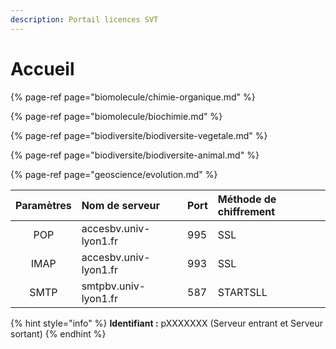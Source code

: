 ```yaml
---
description: Portail licences SVT
---
```


# Accueil

{% page-ref page="biomolecule/chimie-organique.md" %}

{% page-ref page="biomolecule/biochimie.md" %}

{% page-ref page="biodiversite/biodiversite-vegetale.md" %}

{% page-ref page="biodiversite/biodiversite-animal.md" %}

{% page-ref page="geoscience/evolution.md" %}

| Paramètres | Nom de serveur | Port | Méthode de chiffrement |
| :---: | :--- | :--- | :--- |
| POP | accesbv.univ-lyon1.fr | 995 | SSL |
| IMAP | accesbv.univ-lyon1.fr | 993 | SSL |
| SMTP | smtpbv.univ-lyon1.fr | 587 | STARTSLL |

{% hint style="info" %}
**Identifiant :** pXXXXXXX \(Serveur entrant et Serveur sortant\) 
{% endhint %}

